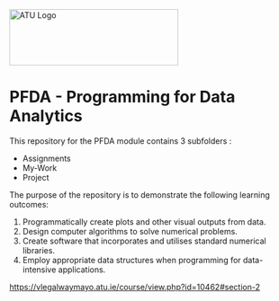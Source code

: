 <img src="https://vlegalwaymayo.atu.ie/pluginfile.php/1/core_admin/logo/0x200/1732869410/ATU-Logo-Initial-English-RGB-White.png" alt="ATU Logo" width="300" height="100">

# PFDA - Programming for Data Analytics

This repository for the PFDA module contains 3 subfolders :

- Assignments
- My-Work
- Project

The purpose of the repository is to demonstrate the following learning outcomes:

1. Programmatically create plots and other visual outputs from data.
2. Design computer algorithms to solve numerical problems.
3. Create software that incorporates and utilises standard numerical libraries.
4. Employ appropriate data structures when programming for data-intensive applications.

https://vlegalwaymayo.atu.ie/course/view.php?id=10462#section-2